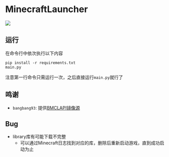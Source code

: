 # MinecraftLauncher

![](https://img.shields.io/github/languages/code-size/1604042736/MinecraftLauncher)

## 运行
在命令行中依次执行以下内容
```
pip install -r requirements.txt
main.py
```
注意第一行命令只需运行一次，之后直接运行`main.py`就行了

## 鸣谢
- `bangbang93`: 提供[BMCLAPI镜像源](https://bmclapidoc.bangbang93.com/)

## Bug
- library库有可能下载不完整
    - 可以通过Minecraft日志找到对应的库，删除后重新启动游戏，直到成功启动为止
